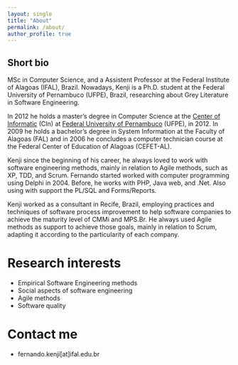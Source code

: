 ```yaml
---
layout: single
title: "About"
permalink: /about/
author_profile: true
---
```



## Short bio

MSc in Computer Science, and a Assistent Professor at the Federal Institute of Alagoas (IFAL), Brazil. Nowadays, Kenji is a Ph.D. student at the Federal University of Pernambuco (UFPE), Brazil, researching about Grey Literature in Software Engineering.

In 2012 he holds a master’s degree in Computer Science at the [Center of Informatic](https://www.cin.ufpe.br) (CIn) at [Federal University of Pernambuco](https://www.ufpe.br) (UFPE), in 2012. In 2009 he holds a bachelor’s degree in System Information at the Faculty of Alagoas (FAL) and in 2006 he concludes a computer technician course at the Federal Center of Education of Alagoas (CEFET-AL).

Kenji since the beginning of his career, he always loved to work with software engineering methods, mainly in relation to Agile methods, such as XP, TDD, and Scrum. Fernando started worked with computer programming using Delphi in 2004. Before, he works with PHP, Java web, and .Net. Also using with support the PL/SQL and Forms/Reports.

Kenji worked as a consultant in Recife, Brazil, employing practices and techniques of software process improvement to help software companies to achieve the maturity level of CMMi and MPS.Br. He always used Agile methods as support to achieve those goals, mainly in relation to Scrum, adapting it according to the particularity of each company.


Research interests
======
- Empirical Software Engineering methods
- Social aspects of software engineering
- Agile methods
- Software quality


Contact me
======
- fernando.kenji[at]ifal.edu.br

